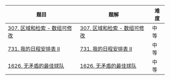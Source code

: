 | 题目                                                         | 题解                                                         | 难度 |
| ------------------------------------------------------------ | ------------------------------------------------------------ | ---- |
| [307. 区域和检索 - 数组可修改](https://leetcode-cn.com/problems/range-sum-query-mutable/) | [307. 区域和检索 - 数组可修改](https://github.com/ZonzeeLi/LeetCode/blob/master/index/301-310/307.%20%E5%8C%BA%E5%9F%9F%E5%92%8C%E6%A3%80%E7%B4%A2%20-%20%E6%95%B0%E7%BB%84%E5%8F%AF%E4%BF%AE%E6%94%B9.md) | 中等 |
| [731. 我的日程安排表 II](https://leetcode.cn/problems/my-calendar-ii/) | [731. 我的日程安排表 II](https://github.com/ZonzeeLi/LeetCode/blob/master/index/731-740/731.%20我的日程安排表%20II.md) | 中等 |
| [1626. 无矛盾的最佳球队](https://leetcode.cn/problems/best-team-with-no-conflicts/) |  [1626. 无矛盾的最佳球队](https://github.com/ZonzeeLi/LeetCode/blob/master/index/1621-1630/1626.%20%E6%97%A0%E7%9F%9B%E7%9B%BE%E7%9A%84%E6%9C%80%E4%BD%B3%E7%90%83%E9%98%9F.md)                                                            | 中等 |

